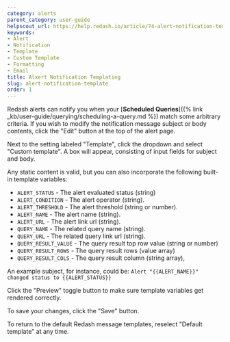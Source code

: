 ```yaml
---
category: alerts
parent_category: user-guide
helpscout_url: https://help.redash.io/article/74-alert-notification-template
keywords:
- Alert
- Notification
- Template
- Custom Template
- Formatting
- Email
title: Alxert Notification Templating
slug: alert-notification-template
order: 1
---
```

Redash alerts can notify you when your [**Scheduled Queries**]({% link _kb/user-guide/querying/scheduling-a-query.md %}) match some arbitrary criteria. If you wish to modify the notification message subject or body contents, click the "Edit" button at the top of the alert page.

Next to the setting labeled "Template", click the dropdown and select "Custom template".
A box will appear, consisting of input fields for subject and body.

Any static content is valid, but you can also incorporate the following built-in template variables:

* `ALERT_STATUS` - The alert evaluated status (string)
* `ALERT_CONDITION` - The alert operator (string).
* `ALERT_THRESHOLD` -  The alert threshold (string or number).
* `ALERT_NAME` - The alert name (string).
* `ALERT_URL` - The alert link url (string).
* `QUERY_NAME` - The related query name (string).
* `QUERY_URL` - The related query link url (string).
* `QUERY_RESULT_VALUE` - The query result top row value (string or number)
* `QUERY_RESULT_ROWS` - The query result rows (value array)
* `QUERY_RESULT_COLS` - The query result column (string array),

An example subject, for instance, could be:
```Alert "{{ALERT_NAME}}" changed status to {{ALERT_STATUS}}```

Click the "Preview" toggle button to make sure template variables get rendered correctly.

To save your changes, click the "Save" button.

To return to the default Redash message templates, reselect "Default template" at any time.